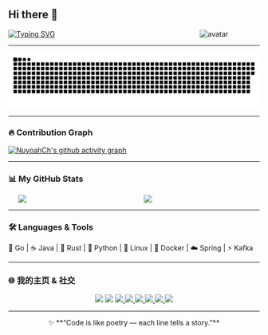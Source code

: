 ## Hi there 👋

<img src="https://github.com/yoyocraft/yoyocraft/blob/master/assets/angry.gif" width="120" alt="avatar" align="right" />

[![Typing SVG](https://readme-typing-svg.herokuapp.com?font=Fira+Code&pause=1000&width=435&lines=Hi,+I'm+NuyoahCh;Welcome+to+my+GitHub!;nuyoahch.online)](https://git.io/typing-svg)

---

![github-snake](https://raw.githubusercontent.com/NuyoahCh/NuyoahCh/output/github-contribution-grid-snake.svg)

---

### 🔥 Contribution Graph
[![NuyoahCh's github activity graph](https://github-readme-activity-graph.vercel.app/graph?username=NuyoahCh&bg_color=0d1117&color=70a5fd&line=ae81ff&point=fca311&area=true&hide_border=true)](https://github.com/ashutosh00710/github-readme-activity-graph)

---

### 📊 My GitHub Stats
<div align="center" style="display: flex; justify-content: center; gap: 10px; flex-wrap: wrap;">
  <img src="https://github-readme-stats.vercel.app/api?username=NuyoahCh&show_icons=true&theme=tokyonight&hide_border=true&border_radius=12&height=165" width="48%" />
  <img src="https://github-readme-stats.vercel.app/api/top-langs/?username=NuyoahCh&layout=compact&theme=tokyonight&hide=html,css&hide_border=true&border_radius=12&height=165" width="42%" />
</div>

---

### 🛠️ Languages & Tools  

🚀 Go | ☕ Java | 🦀 Rust | 🐍 Python | 🐧 Linux | 🐳 Docker | ☁️ Spring | ⚡ Kafka

---

### 🌐 我的主页 & 社交

<p align="center">

  <!-- Visitors & Followers -->
  <img src="https://komarev.com/ghpvc/?username=NuyoahCh&label=Views&color=0e75b6&style=flat-square" />
  <img src="https://img.shields.io/github/followers/NuyoahCh?style=flat-square&logo=github" />

  <!-- Social & Blog -->
  <a href="https://space.bilibili.com/3494367037753464">
    <img src="https://img.shields.io/badge/Bilibili-主站-00A1D6?style=flat-square&logo=bilibili&logoColor=white" />
  </a>
  <a href="https://www.yuque.com/codereview1024">
    <img src="https://img.shields.io/badge/语雀-知识库-27A27A?style=flat-square&logo=yuque&logoColor=white" />
  </a>
  <a href="https://leetcode.cn/u/code-review/">
    <img src="https://img.shields.io/badge/LeetCode-刷题-F89F1B?style=flat-square&logo=leetcode&logoColor=white" />
  </a>
  <a href="https://nuyoahch.online">
    <img src="https://img.shields.io/badge/Blog-nuyoahch.online-0E83CD?style=flat-square&logo=hexo&logoColor=white" />
  </a>
  <a href="https://blog.csdn.net/Darling912">
    <img src="https://img.shields.io/badge/CSDN-博客-FF4D4F?style=flat-square&logo=csdn&logoColor=white" />
  </a>
  <a href="https://www.cnblogs.com/codereview">
    <img src="https://img.shields.io/badge/Cnblogs-博客园-8A2BE2?style=flat-square&logo=blogger&logoColor=white" />
  </a>

</p>

---

<p align="center">
✨ **“Code is like poetry — each line tells a story.”**
</p>

